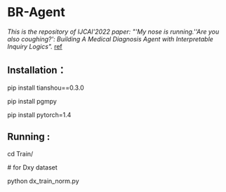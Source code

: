 # BR-Agent

*This is the repository of IJCAI'2022 paper: "'My nose is running.''Are you also coughing?': Building A Medical Diagnosis Agent with Interpretable Inquiry Logics".* [ref](https://arxiv.org/abs/2204.13953)

## Installation：

pip install tianshou==0.3.0 

pip install pgmpy

pip install pytorch=1.4


## Running :

cd Train/

\#  for Dxy dataset

python dx_train_norm.py       
